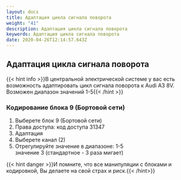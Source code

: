 ```yaml
---
layout: docs
title: Адаптация цикла сигнала поворота
weight: "41"
description: Адаптация цикла сигнала поворота
keywords: Адаптация цикла сигнала поворота
date: 2020-04-26T12:14:57.643Z
---
```

## Адаптация цикла сигнала поворота

{{< hint info >}}В центральной электрической системе у вас есть возможность адаптировать цикл сигнала поворота к Audi A3 8V. Возможен диапазон значений 1-5{{< /hint >}}

### **Кодирование блока 9 (Бортовой сети)**

1. Выберете блок 9 (Бортовой сети)
1. Права доступа: код доступа 31347
1. Адаптация 
1. Выберете канал (2)
1. Отрегулируйте значение в диапазоне: 1-5\
   значение 3 (стандартное - 3 раза мигает)

{{< hint danger >}}И помните, что все манипуляции с блоками и кодировкой, Вы делаете на свой страх и риск.{{< /hint>}}